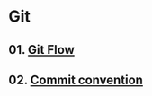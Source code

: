 # Git

## 01. [Git Flow](https://github.com/KangJiJi/Study/tree/master/Git/GitFlow)

## 02. [Commit convention](https://github.com/KangJiJi/Study/tree/master/Git/CommitConvention)
